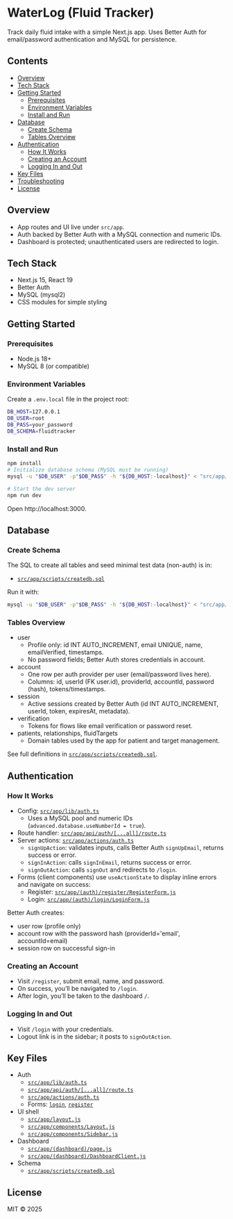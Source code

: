 # WaterLog (Fluid Tracker)

Track daily fluid intake with a simple Next.js app. Uses Better Auth for email/password authentication and MySQL for persistence.

## Contents

- [Overview](#overview)
- [Tech Stack](#tech-stack)
- [Getting Started](#getting-started)
  - [Prerequisites](#prerequisites)
  - [Environment Variables](#environment-variables)
  - [Install and Run](#install-and-run)
- [Database](#database)
  - [Create Schema](#create-schema)
  - [Tables Overview](#tables-overview)
- [Authentication](#authentication)
  - [How It Works](#how-it-works)
  - [Creating an Account](#creating-an-account)
  - [Logging In and Out](#logging-in-and-out)
- [Key Files](#key-files)
- [Troubleshooting](#troubleshooting)
- [License](#license)

## Overview

- App routes and UI live under `src/app`.
- Auth backed by Better Auth with a MySQL connection and numeric IDs.
- Dashboard is protected; unauthenticated users are redirected to login.

## Tech Stack

- Next.js 15, React 19
- Better Auth
- MySQL (mysql2)
- CSS modules for simple styling

## Getting Started

### Prerequisites

- Node.js 18+
- MySQL 8 (or compatible)

### Environment Variables

Create a `.env.local` file in the project root:

```bash
DB_HOST=127.0.0.1
DB_USER=root
DB_PASS=your_password
DB_SCHEMA=fluidtracker
```

### Install and Run

```bash
npm install
# Initialize database schema (MySQL must be running)
mysql -u "$DB_USER" -p"$DB_PASS" -h "${DB_HOST:-localhost}" < "src/app/scripts/createdb.sql"

# Start the dev server
npm run dev
```

Open http://localhost:3000.

## Database

### Create Schema

The SQL to create all tables and seed minimal test data (non-auth) is in:

- [`src/app/scripts/createdb.sql`](src/app/scripts/createdb.sql)

Run it with:

```bash
mysql -u "$DB_USER" -p"$DB_PASS" -h "${DB_HOST:-localhost}" < "src/app/scripts/createdb.sql"
```

### Tables Overview

- user
  - Profile only: id INT AUTO_INCREMENT, email UNIQUE, name, emailVerified, timestamps.
  - No password fields; Better Auth stores credentials in account.
- account
  - One row per auth provider per user (email/password lives here).
  - Columns: id, userId (FK user.id), providerId, accountId, password (hash), tokens/timestamps.
- session
  - Active sessions created by Better Auth (id INT AUTO_INCREMENT, userId, token, expiresAt, metadata).
- verification
  - Tokens for flows like email verification or password reset.
- patients, relationships, fluidTargets
  - Domain tables used by the app for patient and target management.

See full definitions in [`src/app/scripts/createdb.sql`](src/app/scripts/createdb.sql).

## Authentication

### How It Works

- Config: [`src/app/lib/auth.ts`](src/app/lib/auth.ts)
  - Uses a MySQL pool and numeric IDs (`advanced.database.useNumberId = true`).
- Route handler: [`src/app/api/auth/[...all]/route.ts`](src/app/api/auth/%5B...all%5D/route.ts)
- Server actions: [`src/app/actions/auth.ts`](src/app/actions/auth.ts)
  - `signUpAction`: validates inputs, calls Better Auth `signUpEmail`, returns success or error.
  - `signInAction`: calls `signInEmail`, returns success or error.
  - `signOutAction`: calls `signOut` and redirects to `/login`.
- Forms (client components) use `useActionState` to display inline errors and navigate on success:
  - Register: [`src/app/(auth)/register/RegisterForm.js`](<src/app/(auth)/register/RegisterForm.js>)
  - Login: [`src/app/(auth)/login/LoginForm.js`](<src/app/(auth)/login/LoginForm.js>)

Better Auth creates:

- user row (profile only)
- account row with the password hash (providerId='email', accountId=email)
- session row on successful sign-in

### Creating an Account

- Visit `/register`, submit email, name, and password.
- On success, you’ll be navigated to `/login`.
- After login, you’ll be taken to the dashboard `/`.

### Logging In and Out

- Visit `/login` with your credentials.
- Logout link is in the sidebar; it posts to `signOutAction`.

## Key Files

- Auth
  - [`src/app/lib/auth.ts`](src/app/lib/auth.ts)
  - [`src/app/api/auth/[...all]/route.ts`](src/app/api/auth/%5B...all%5D/route.ts)
  - [`src/app/actions/auth.ts`](src/app/actions/auth.ts)
  - Forms: [`login`](<src/app/(auth)/login/LoginForm.js>), [`register`](<src/app/(auth)/register/RegisterForm.js>)
- UI shell
  - [`src/app/layout.js`](src/app/layout.js)
  - [`src/app/components/Layout.js`](src/app/components/Layout.js)
  - [`src/app/components/Sidebar.js`](src/app/components/Sidebar.js)
- Dashboard
  - [`src/app/(dashboard)/page.js`](<src/app/(dashboard)/page.js>)
  - [`src/app/(dashboard)/DashboardClient.js`](<src/app/(dashboard)/DashboardClient.js>)
- Schema
  - [`src/app/scripts/createdb.sql`](src/app/scripts/createdb.sql)

## License

MIT © 2025
